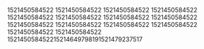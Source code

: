 1521450584522
1521450584522
1521450584522
1521450584522
1521450584522
1521450584522
1521450584522
1521450584522
1521450584522
1521450584522
1521450584522
1521450584522
1521450584522
1521450584522
152145058452215214649798191521479237517